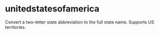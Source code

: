 # unitedstatesofamerica
Convert a two–letter state abbreviation to the full state name. Supports US territories.
